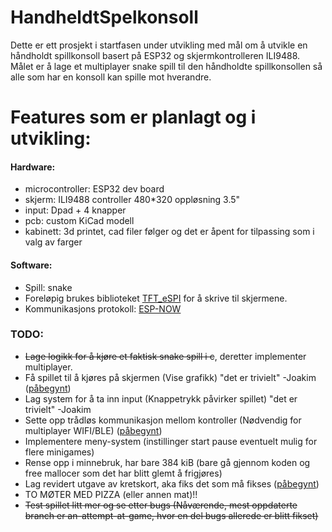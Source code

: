 # HandheldtSpelkonsoll
  
Dette er ett prosjekt i startfasen under utvikling med mål om å utvikle en håndholdt spillkonsoll basert på ESP32 og skjermkontrolleren ILI9488.  
Målet er å lage et multiplayer snake spill til den håndholdte spillkonsollen så alle som har en konsoll kan spille mot hverandre.  
  
  
# Features som er planlagt og i utvikling:  
#### Hardware:  
* microcontroller: ESP32 dev board
* skjerm: ILI9488 controller 480*320 oppløsning 3.5"  
* input: Dpad + 4 knapper
* pcb: custom KiCad modell  
* kabinett: 3d printet, cad filer følger og det er åpent for tilpassing som i valg av farger

#### Software:  
* Spill: snake  
* Foreløpig brukes biblioteket [TFT_eSPI](https://github.com/Bodmer/TFT_eSPI) for å skrive til skjermene. 
* Kommunikasjons protokoll: [ESP-NOW](https://github.com/espressif/esp-now) 


### TODO:
* ~~Lage logikk for å kjøre et faktisk snake spill i c~~, deretter implementer multiplayer.
* Få spillet til å kjøres på skjermen (Vise grafikk) "det er trivielt" -Joakim ([påbegynt](https://github.com/hackerspace-ntnu/HandhaldenSpelkonsoll/pull/12))
* Lag system for å ta inn input (Knappetrykk påvirker spillet) "det er trivielt" -Joakim
* Sette opp trådløs kommunikasjon mellom kontroller (Nødvendig for multiplayer WIFI/BLE) ([påbegynt](https://github.com/hackerspace-ntnu/HandhaldenSpelkonsoll/pull/14))
* Implementere meny-system (instillinger start pause eventuelt mulig for flere minigames)
* Rense opp i minnebruk, har bare 384 kiB (bare gå gjennom koden og free mallocer som det har blitt glemt å frigjøres)
* Lag revidert utgave av kretskort, aka fiks det som må fikses ([påbegynt](https://github.com/hackerspace-ntnu/HandhaldenSpelkonsoll/tree/circuit-board-design))
* TO MØTER MED PIZZA (eller annen mat)!!
* ~~Test spillet litt mer og se etter bugs (Nåværende, mest oppdaterte branch er an-attempt-at-game, hvor en del bugs allerede er blitt fikset)~~

